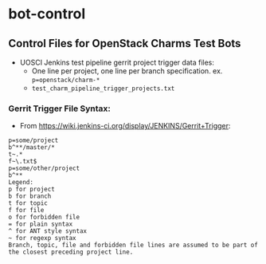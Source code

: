 # bot-control
## Control Files for OpenStack Charms Test Bots
- UOSCI Jenkins test pipeline gerrit project trigger data files:
  - One line per project, one line per branch specification.  ex. ```p=openstack/charm-*```
  - ```test_charm_pipeline_trigger_projects.txt```

### Gerrit Trigger File Syntax:
 - From https://wiki.jenkins-ci.org/display/JENKINS/Gerrit+Trigger:
```
p=some/project
b^**/master/*
t~.*
f~\.txt$
p=some/other/project
b^**
Legend:
p for project
b for branch
t for topic
f for file
o for forbidden file
= for plain syntax
^ for ANT style syntax
~ for regexp syntax
Branch, topic, file and forbidden file lines are assumed to be part of the closest preceding project line.
```
